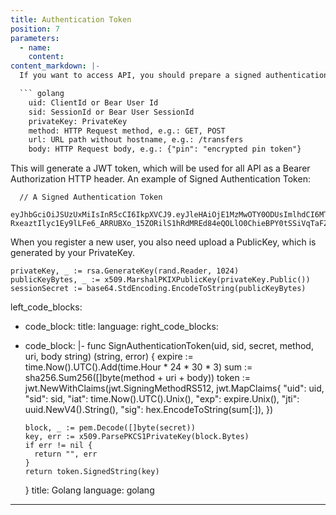 ```yaml
---
title: Authentication Token
position: 7
parameters:
  - name:
    content:
content_markdown: |-
  If you want to access API, you should prepare a signed authentication token, which contains all of following informations. Privatekey is generated using RSA PKCS#1 v1.5. Document from Golang: [https://golang.org/pkg/crypto/rsa/](https://golang.org/pkg/crypto/rsa/).

  ``` golang
    uid: ClientId or Bear User Id
    sid: SessionId or Bear User SessionId
    privateKey: PrivateKey
    method: HTTP Request method, e.g.: GET, POST
    url: URL path without hostname, e.g.: /transfers
    body: HTTP Request body, e.g.: {"pin": "encrypted pin token"}
  ```

  This will generate a JWT token, which will be used for all API as a Bearer Authorization HTTP header. An example of Signed Authentication Token:

  ```golang
    // A Signed Authentication Token
    eyJhbGciOiJSUzUxMiIsInR5cCI6IkpXVCJ9.eyJleHAiOjE1MzMwOTY0ODUsImlhdCI6MTUyNTMyMDQ4NSwianRpIjoiMjU5NGFkNTctOWRhZC00MjRmLTg1OTUtYjE0NzI3ZTI0ZTYxIiwic2lkIjoiYzA5Y2YzMTMtN2RlZC00MjVkLWFkM2YtYTFjZTRjZmQ1ZTVlIiwic2lnIjoiODVkZDIzOGE5ODM0NzE3ZGMxM2QzODQ0ZjYzYTFmZWUxM2Q4MmQyZTZjMmVlNDRlYWM3Yzc5MGY1ZGIyNWY4OCIsInVpZCI6Ijg5ZTBiZGVlLWMzNTUtNDdmMi05NDVhLWJlNDhiZTg3NTYwNiJ9.PYg6Cx5grs0flJe862R3VLEWKyTZPcXOGYF9RouztgR_mi3kleIzJt4vCwUZI9F7QrHBFMtTc3_wG_ymnnjsmnm0pBdoON4I-RxeaztIlyc1Ey9lLFe6_ARRUBXo_15ZORilS1hRdMREd84eQOLlO0ChieBPY0tSSiVqTaFZt3Q
  ```
  When you register a new user, you also need upload a PublicKey, which is generated by your PrivateKey.

  ```golang
  privateKey, _ := rsa.GenerateKey(rand.Reader, 1024)
  publicKeyBytes, _ := x509.MarshalPKIXPublicKey(privateKey.Public())
  sessionSecret := base64.StdEncoding.EncodeToString(publicKeyBytes)
  ```

left_code_blocks:
  - code_block:
    title:
    language:
right_code_blocks:
  - code_block: |-
      func SignAuthenticationToken(uid, sid, secret, method, uri, body string) (string, error) {
        expire := time.Now().UTC().Add(time.Hour * 24 * 30 * 3)
        sum := sha256.Sum256([]byte(method + uri + body))
        token := jwt.NewWithClaims(jwt.SigningMethodRS512, jwt.MapClaims{
          "uid": uid,
          "sid": sid,
          "iat": time.Now().UTC().Unix(),
          "exp": expire.Unix(),
          "jti": uuid.NewV4().String(),
          "sig": hex.EncodeToString(sum[:]),
        })

        block, _ := pem.Decode([]byte(secret))
        key, err := x509.ParsePKCS1PrivateKey(block.Bytes)
        if err != nil {
          return "", err
        }
        return token.SignedString(key)
      }
    title: Golang
    language: golang
---
```

